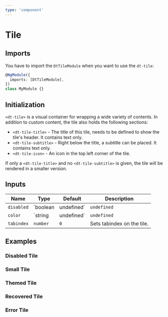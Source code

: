 ```yaml
---
type: 'component'
---
```


# Tile

## Imports

You have to import the `DtTileModule` when you want to use the `dt-tile`:

```typescript
@NgModule({
  imports: [DtTileModule],
})
class MyModule {}
```

## Initialization

`<dt-tile>` is a visual container for wrapping a wide variety of contents.
In addition to custom content, the tile also holds the following sections:

- `<dt-tile-title>` - The title of this tile, needs to be defined to show the tile's header. It contains text only.
- `<dt-tile-subtitle>` - Right below the title, a subtitle can be placed. It contains text only.
- `<dt-tile-icon>` - An icon in the top left corner of the tile.

<docs-source-example example="TileDefaultExample"></docs-source-example>

If only a `<dt-tile-title>` and no `<dt-tile-subtitle>` is given, the tile will be rendered in a smaller version.

## Inputs

| Name       | Type                  | Default     | Description                                                                                |
| ---------- | --------------------- | ----------- | ------------------------------------------------------------------------------------------ |
| `disabled` | `boolean | undefined` | `undefined` | Sets disable state if property is set and the value is truthy or undefined.                |
| `color`    | `string | undefined`  | `undefined` | Sets color. Possible options: <ul><li>`main`</li><li>`error`</li><li>`recovered`</li></ul> |
| `tabindex` | `number`              | `0`         | Sets tabindex on the tile.                                                                 |

## Examples

### Disabled Tile

<docs-source-example example="TileDisabledExample"></docs-source-example>

### Small Tile

<docs-source-example example="TileSmallExample"></docs-source-example>

### Themed Tile

<docs-source-example example="TileMainExample"></docs-source-example>

### Recovered Tile

<docs-source-example example="TileRecoveredExample"></docs-source-example>

### Error Tile

<docs-source-example example="TileErrorExample"></docs-source-example>
